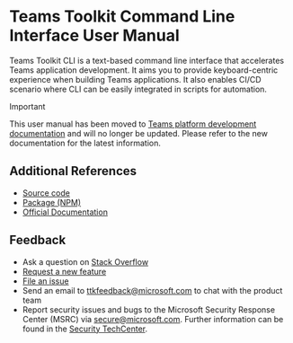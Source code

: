 # Teams Toolkit Command Line Interface User Manual

Teams Toolkit CLI is a text-based command line interface that accelerates Teams application development. It aims you to provide keyboard-centric experience when building Teams applications. It also enables CI/CD scenario where CLI can be easily integrated in scripts for automation.

> [!IMPORTANT]
> This user manual has been moved to [Teams platform development documentation](https://aka.ms/teamsfx-cli) and will no longer be updated. Please refer to the new documentation for the latest information.

## Additional References

* [Source code](https://github.com/OfficeDev/teamsapp/tree/dev/packages/cli)
* [Package (NPM)](https://www.npmjs.com/package/@microsoft/teamsapp-cli)
* [Official Documentation](https://aka.ms/teamsfx-cli)

## Feedback

- Ask a question on [Stack Overflow](https://stackoverflow.com/questions/tagged/teams-toolkit)
- [Request a new feature](https://github.com/OfficeDev/TeamsFx/issues/new?assignees=&labels=&template=feature_request.md&title=)
- [File an issue](https://github.com/OfficeDev/TeamsFx/issues/new?assignees=&labels=&template=bug_report.md&title=)
- Send an email to ttkfeedback@microsoft.com to chat with the product team
- Report security issues and bugs to the Microsoft Security Response Center (MSRC) via secure@microsoft.com. Further information can be found in the [Security TechCenter](https://www.microsoft.com/msrc/faqs-report-an-issue?rtc=1).